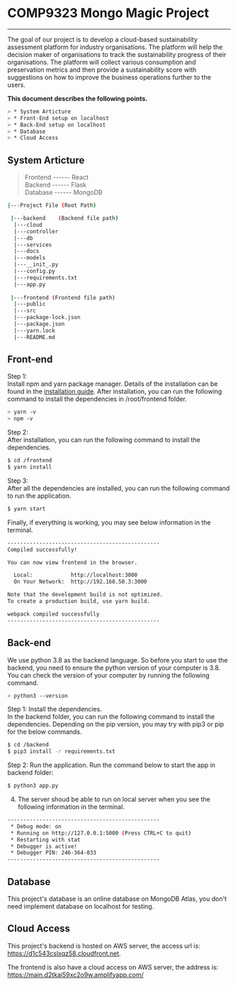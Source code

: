 # COMP9323 Mongo Magic Project

------

The goal of our project is to develop a cloud-based sustainability assessment platform for industry organisations. The platform will help the decision maker of organisations to track
the sustainability progress of their organisations. The platform will collect various consumption and preservation metrics and then provide a sustainability score with suggestions on how to improve the business operations further to the users. 


**This document describes the following points.**

```sh
> * System Articture
> * Front-End setup on localhost
> * Back-End setup on localhost
> * Database
> * Cloud Access
```
## System Articture

> Frontend  ------  React   
> Backend   ------  Flask   
> Database  ------  MongoDB   
```sh
|---Project File (Root Path)

 |---backend	(Backend file path)
  |---cloud
  |---controller
  |---db
  |---services
  |---docs
  |---models
  |---__init_.py
  |---config.py
  |---requirements.txt
  |---app.py 
 
 |---frontend (Frontend file path)
  |---public 
  |---src 
  |---package-lock.json 
  |---package.json 
  |---yarn.lock
  |---README.md 

```

## Front-end

Step 1:    
Install npm and yarn package manager.
Details of the installation can be found in the [installation guide](https://yarnpkg.com/en/docs/install).
After installation, you can run the following command to install the dependencies in /root/frontend folder.
```sh
> yarn -v
> npm -v
```
Step 2:   
After installation, you can run the following command to install the dependencies.
```sh
$ cd /frontend
$ yarn install
```
Step 3:   
After all the dependencies are installed, you can run the following command to run the application.
```sh
$ yarn start
```
Finally, if everything is working, you may see below information in the terminal.
```sh
------------------------------------------------
Compiled successfully!

You can now view frontend in the browser.

  Local:            http://localhost:3000
  On Your Network:  http://192.168.50.3:3000

Note that the development build is not optimized.
To create a production build, use yarn build.

webpack compiled successfully
------------------------------------------------
```



## Back-end
We use python 3.8 as the backend language. So before you start to use the backend, you need to ensure the python version of your computer is 3.8. You can check the version of your computer by running the following command.
```sh
> python3 --version
```
Step 1: Install the dependencies.   
In the backend folder, you can run the following command to install the dependencies. Depending on the pip version, you may try with pip3 or pip for the below commands.
```sh
$ cd /backend
$ pip3 install -r requirements.txt
```
Step 2: Run the application.
Run the command below to start the app in backend folder:
```sh
$ python3 app.py
```
4) The server shoud be able to run on local server when you see the following information in the terminal.
```sh
------------------------------------------------
 * Debug mode: on
 * Running on http://127.0.0.1:5000 (Press CTRL+C to quit)
 * Restarting with stat
 * Debugger is active!
 * Debugger PIN: 246-364-033
------------------------------------------------
```
## Database
This project's database is an online database on MongoDB Atlas, you don't need implement database on localhost for testing. 

## Cloud Access
This project's backend is hosted on AWS server, the access url is: https://d1c543cslxqz58.cloudfront.net.   

The frontend is also have a cloud access on AWS server, the address is:   
https://main.d2tkai59xc2o9w.amplifyapp.com/
